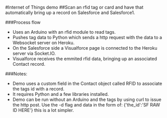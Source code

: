 #Internet of Things demo
##Scan an rfid tag or card and have that automatically bring up a record on Salesforce and Salesforce1.


###Process flow
- Uses an Arduino with an rfid module to read tags.
- Pushes tag data to Python which sends a http request with the data to a Websocket server on Heroku.
- On the Salesforce side a Visualforce page is connected to the Heroku server via Socket.IO. 
- Visualforce receives the emmited rfid data, bringing up an associated Contact record.

###Notes:
- Demo uses a custom field in the Contact object called RFID to associate the tags id with a record.
- It requires Python and a few libraries installed.
- Demo can be run without an Arduino and the tags by using curl to issue the http post. Use the -d flag and data in the form of: {'the_id':'SF RAW ID HERE'} this is a lot simpler. 
